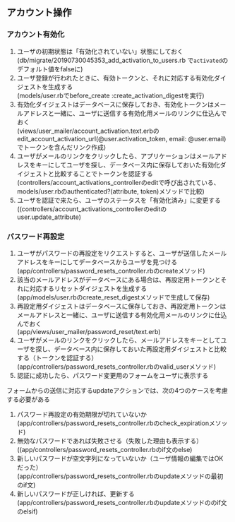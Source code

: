 ## アカウント操作

### アカウント有効化
1. ユーザの初期状態は「有効化されていない」状態にしておく  
   (db/migrate/20190730045353_add_activation_to_users.rb で`activated`のデフォルト値をfalseに)
2. ユーザ登録が行われたときに、有効トークンと、それに対応する有効化ダイジェストを生成する  
   (models/user.rbでbefore_create :create_activation_digestを実行)
3. 有効化ダイジェストはデータベースに保存しておき、有効化トークンはメールアドレスと一緒に、ユーザに送信する有効化用メールのリンクに仕込んでおく  
   (views/user_mailer/account_activation.text.erbのedit_account_activation_url(@user.activation_token, email: @user.email)でトークンを含んだリンク作成)
4. ユーザがメールのリンクをクリックしたら、アプリケーションはメールアドレスをキーにしてユーザを探し、データベース内に保存しておいた有効化ダイジェストと比較することでトークンを認証する  
   (controllers/account_activations_controllerのeditで呼び出されている、models/user.rbのauthenticated?(attribute, token)メソッドで比較)
5. ユーザを認証で来たら、ユーザのステータスを「有効化済み」に変更する  
   ((controllers/account_activations_controllerのeditのuser.update_attribute)

### パスワード再設定
1. ユーザがパスワードの再設定をリクエストすると、ユーザが送信したメールアドレスをキーにしてデータベースからユーザを見つける  
   (app/controllers/password_resets_controller.rbのcreateメソッド)
2. 該当のメールアドレスがデータベースにある場合は、再設定用トークンとそれに対応するリセットダイジェストを生成する  
   (app/models/user.rbのcreate_reset_digestメソッドで生成して保存)
3. 再設定用ダイジェストはデータベースに保存しておき、再設定用トークンはメールアドレスと一緒に、ユーザに送信する有効化用メールのリンクに仕込んでおく  
   (app/views/user_mailer/password_reset/text.erb)
4. ユーザがメールのリンクをクリックしたら、メールアドレスをキーとしてユーザを探し、データベース内に保存しておいた再設定用ダイジェストと比較する（トークンを認証する）  
   (app/controllers/password_resets_controller.rbのvalid_userメソッド)
5. 認証に成功したら、パスワード変更用のフォームをユーザに表示する

フォームからの送信に対応するupdateアクションでは、次の4つのケースを考慮する必要がある
1. パスワード再設定の有効期限が切れていないか
   (app/controllers/password_resets_controller.rbのcheck_expirationメソッド)
2. 無効なパスワードであれば失敗させる（失敗した理由も表示する）  
   ((app/controllers/password_resets_controller.rbのif文のelse)
3. 新しいパスワードが空文字列になっていないか（ユーザ情報の編集ではOKだった）  
   (app/controllers/password_resets_controller.rbのupdateメソッドの最初のif文)
4. 新しいパスワードが正しければ、更新する  
    (app/controllers/password_resets_controller.rbのupdateメソッドののif文のelsif)